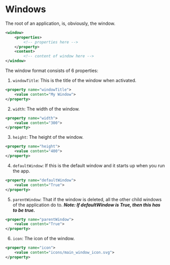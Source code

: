 # Windows
The root of an application, is, obviously, the window. 
```xml
<window>
    <properties>
        <!-- properties here -->
    </property>
    <content>
        <!-- content of window here -->
</window>
```
The window format consists of 6 properties:
1. <code>windowTitle</code>: This is the title of the window when activated.
```xml
<property name="windowTitle">
    <value content="My Window">
</property>
```
2. <code>width</code>: The width of the window.
```xml
<property name="width">
    <value content="300">
</property>
```
3. <code>height</code>: The height of the window.
```xml
<property name="height">
    <value content="400">
</property>
```
4. <code>defaultWindow</code>: If this is the default window and it starts up when you run the app.
```xml
<property name="defaultWindow">
    <value content="True">
</property>
```
5. <code>parentWindow</code>: That if the window is deleted, all the other child windows of the application do to. ***<i>Note: If defaultWindow is True, then this has to be true.</i>***
```xml
<property name="parentWindow">
    <value content="True">
</property>
```
6. <code>icon</code>: The icon of the window.
```xml
<property name="icon">
    <value content="icons/main_window_icon.svg">
</property>
```